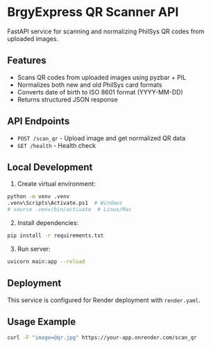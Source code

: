 # BrgyExpress QR Scanner API

FastAPI service for scanning and normalizing PhilSys QR codes from uploaded images.

## Features

- Scans QR codes from uploaded images using pyzbar + PIL
- Normalizes both new and old PhilSys card formats
- Converts date of birth to ISO 8601 format (YYYY-MM-DD)
- Returns structured JSON response

## API Endpoints

- `POST /scan_qr` - Upload image and get normalized QR data
- `GET /health` - Health check

## Local Development

1. Create virtual environment:
```bash
python -m venv .venv
.venv\Scripts\Activate.ps1  # Windows
# source .venv/bin/activate  # Linux/Mac
```

2. Install dependencies:
```bash
pip install -r requirements.txt
```

3. Run server:
```bash
uvicorn main:app --reload
```

## Deployment

This service is configured for Render deployment with `render.yaml`.

## Usage Example

```bash
curl -F "image=@qr.jpg" https://your-app.onrender.com/scan_qr
```

